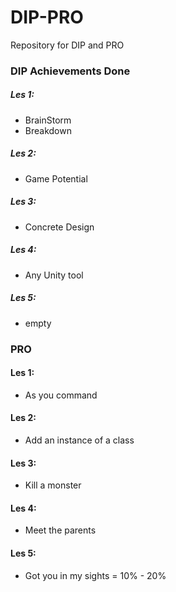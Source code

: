 # DIP-PRO
Repository for DIP and PRO

### DIP Achievements Done
##### Les 1:
  - BrainStorm
  - Breakdown
##### Les 2: 
  - Game Potential
##### Les 3: 
  - Concrete Design
##### Les 4: 
  - Any Unity tool
##### Les 5: 
  - empty


### PRO
#### Les 1:
  - As you command
#### Les 2:
  - Add an instance of a class 
#### Les 3:
  - Kill a monster
#### Les 4:
  - Meet the parents
#### Les 5:
  - Got you in my sights = 10% - 20%
